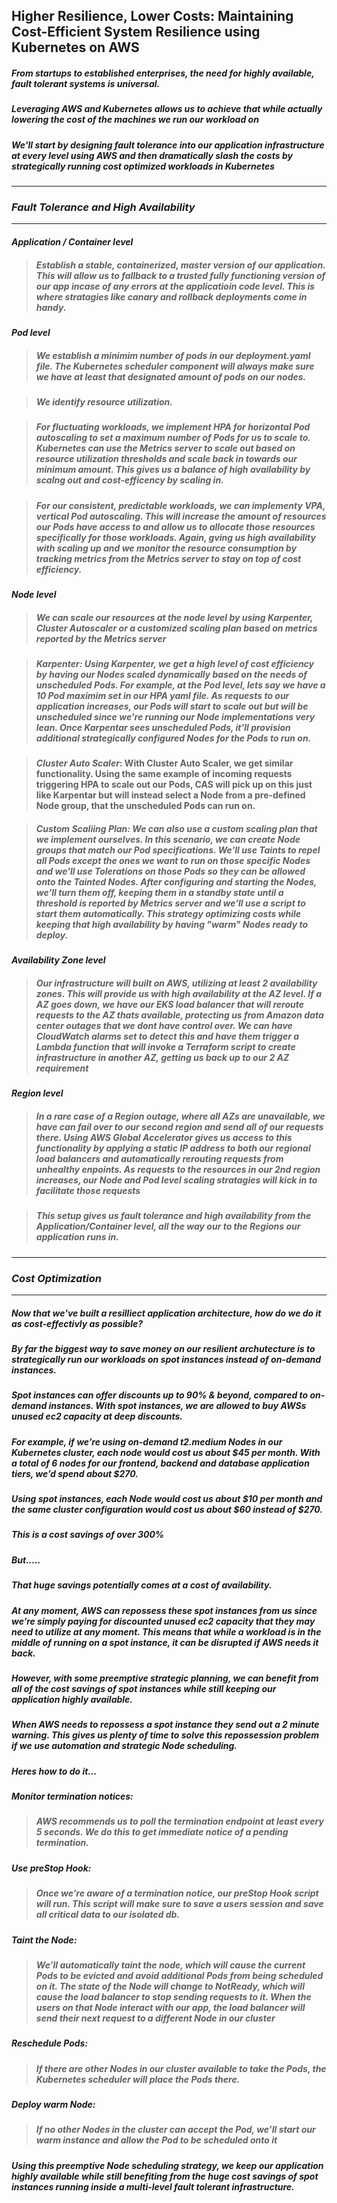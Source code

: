 ## Higher Resilience, Lower Costs: Maintaining Cost-Efficient System Resilience using Kubernetes on AWS

##### From startups to established enterprises, the need for highly available, fault tolerant systems is universal. 

##### Leveraging AWS and Kubernetes allows us to achieve that while actually lowering the cost of the machines we run our workload on

##### We'll start by designing fault tolerance into our application infrastructure at every level using AWS and then dramatically slash the costs by strategically running cost optimized workloads in Kubernetes

________________________________________________

### _Fault Tolerance and High Availability_
_________________________________________________

#### _Application / Container level_

> ##### Establish a stable, containerized, master version of our application. This will allow us to fallback to a trusted fully functioning version of our app incase of any errors at the applicatioin code level. This is where stratagies like canary and rollback deployments come in handy.

#### _Pod level_

> ##### We establish a minimim number of pods in our deployment.yaml file. The Kubernetes scheduler component will always make sure we have at least that designated amount of pods on our nodes.

> ##### We identify resource utilization.

> ##### For fluctuating workloads, we implement HPA for horizontal Pod autoscaling to set a maximum number of Pods for us to scale to. Kubernetes can use the Metrics server to scale out based on resource utilization thresholds and scale back in towards our minimum amount. This gives us a balance of high availability by scalng out and cost-efficency by scaling in.

> ##### For our consistent, predictable workloads, we can implementy VPA, vertical Pod autoscaling. This will increase the amount of resources our Pods have access to and allow us to allocate those resources specifically for those workloads. Again, gving us high availability with scaling up and we monitor the resource consumption by tracking metrics from the Metrics server to stay on top of cost efficiency.

#### _Node level_

> ##### We can scale our resources at the node level by using Karpenter, Cluster Autoscaler or a customized scaling plan based on metrics reported by the Metrics server

> ##### _Karpenter_: Using Karpenter, we get a high level of cost efficiency by having our Nodes scaled dynamically based on the needs of unscheduled Pods. For example, at the Pod level, lets say we have a 10 Pod maximim set in our HPA yaml file. As requests to our application increases, our Pods will start to scale out but will be unscheduled since we're running our Node implementations very lean. Once Karpentar sees unscheduled Pods, it'll provision additional strategically configured Nodes for the Pods to run on.

> #### _Cluster Auto Scaler_: With Cluster Auto Scaler, we get similar functionality. Using the same example of incoming requests triggering HPA to scale out our Pods, CAS will pick up on this just like Karpentar but will instead select a Node from a pre-defined Node group, that the unscheduled Pods can run on.

> ##### _Custom Scaliing Plan_: We can also use a custom scaling plan that we implement ourselves. In this scenario, we can create Node groups that match our Pod specifications. We'll use Taints to repel all Pods except the ones we want to run on those specific Nodes and we'll use Tolerations on those Pods so they can be allowed onto the Tainted Nodes. After configuring and starting the Nodes, we'll turn them off, keeping them in a standby state until a threshold is reported by Metrics server and we'll use a script to start them automatically. This strategy optimizing costs while keeping that high availability by having "warm" Nodes ready to deploy.

#### _Availability Zone level_

> ##### Our infrastructure will built on AWS, utilizing at least 2 availability zones. This will provide us with high availability at the AZ level. If a AZ goes down, we have our EKS load balancer that will reroute requests to the AZ thats available, protecting us from Amazon data center outages that we dont have control over. We can have CloudWatch alarms set to detect this and have them trigger a Lambda function that will invoke a Terraform script to create infrastructure in another AZ, getting us back up to our 2 AZ requirement

#### _Region level_

> ##### In a rare case of a Region outage, where all AZs are unavailable, we have can fail over to our second region and send all of our requests there. Using AWS Global Accelerator gives us access to this functionality by applying a static IP address to both our regional load balancers and automatically rerouting requests from unhealthy enpoints. As requests to the resources in our 2nd region increases, our Node and Pod level scaling stratagies will kick in to facilitate those requests

> ##### This setup gives us fault tolerance and high availability from the Application/Container level, all the way our to the Regions our application runs in.

________________________________________________

### _Cost Optimization_
_________________________________________________

##### Now that we've built a resilliect application architecture, how do we do it as cost-effectivly as possible?

##### By far the biggest way to save money on our resilient archutecture is to strategically run our workloads on spot instances instead of on-demand instances. 

##### Spot instances can offer discounts up to 90% & beyond, compared to on-demand instances. With spot instances, we are allowed to buy AWSs unused ec2 capacity at deep discounts. 

##### For example, if we’re using on-demand t2.medium Nodes in our Kubernetes cluster, each node would cost us about $45 per month. With a total of 6 nodes for our frontend, backend and database application tiers, we’d spend about $270. 

##### Using spot instances, each Node would cost us about $10 per month and the same cluster configuration would cost us about $60 instead of $270.  

##### This is a cost savings of over 300%

##### But.....

##### That huge savings potentially comes at a cost of availability. 

##### At any moment, AWS can repossess these spot instances from us since we’re simply paying for discounted unused ec2 capacity that they may need to utilize at any moment.  This means that while a workload is in the middle of running on a spot instance, it can be disrupted if AWS needs it back.

##### However, with some preemptive strategic planning, we can benefit from all of the cost savings of spot instances while still keeping our application highly available.

##### When AWS needs to repossess a spot instance they send out a 2 minute warning. This gives us plenty of time to solve this repossession problem if we use automation and strategic Node scheduling. 

##### Heres how to do it...

##### _Monitor termination notices_: 
> ##### AWS recommends us to poll the termination endpoint at least every 5 seconds. We do this to get immediate notice of a pending termination.

##### _Use preStop Hook_: 
> ##### Once we’re aware of a termination notice, our preStop Hook script will run. This script will make sure to save a users session and save all critical data to our isolated db. 

##### _Taint the Node_: 
> ##### We’ll automatically taint the node, which will cause the current Pods to be evicted and avoid additional Pods from being scheduled on it. The state of the Node will change to NotReady, which will cause the load balancer to stop sending requests to it. When the users on that Node interact with our app, the load balancer will send their next request to a different Node in our cluster

##### _Reschedule Pods_: 
> ##### If there are other Nodes in our cluster available to take the Pods, the Kubernetes scheduler will place the Pods there.

##### _Deploy warm Node_: 
> ##### If no other Nodes in the cluster can accept the Pod, we’ll start our warm instance and allow the Pod to be scheduled onto it

##### Using this preemptive Node scheduling strategy, we keep our application highly available while still benefiting from the huge cost savings of spot instances running inside a multi-level fault tolerant infrastructure.
